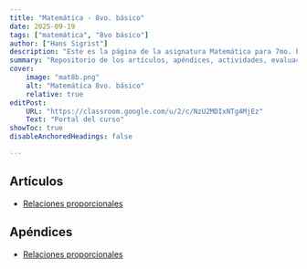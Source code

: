 ```yaml
---
title: "Matemática - 8vo. básico"
date: 2025-09-19
tags: ["matemática", "8vo básico"]
author: ["Hans Sigrist"]
description: "Este es la página de la asignatura Matemática para 7mo. básico."
summary: "Repositorio de los artículos, apéndices, actividades, evaluaciones (rúbricas) y todo material del presente año lectivo."
cover:
    image: "mat8b.png"
    alt: "Matemática 8vo. básico"
    relative: true
editPost:
    URL: "https://classroom.google.com/u/2/c/NzU2MDIxNTg4MjEz"
    Text: "Portal del curso"
showToc: true
disableAnchoredHeadings: false

---
```


## Artículos

+ [Relaciones proporcionales](2025-7basico-articulo-01-relaciones-proporcionales.pdf)

## Apéndices

+ [Relaciones proporcionales](2025-7basico-articulo-01-relaciones-proporcionales.pdf)
